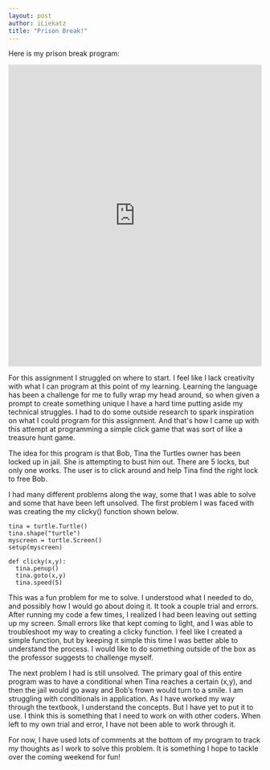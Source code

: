 ```yaml
---
layout: post
author: iLiekatz
title: "Prison Break!"
---
```


Here is my prison break program:
<iframe src="https://trinket.io/embed/python/88bde472f3" width="100%" height="600" frameborder="0" marginwidth="0" marginheight="0" allowfullscreen></iframe>

For this assignment I struggled on where to start. I feel like I lack creativity with what I can program at this point of my learning. Learning the language has been a challenge for me to fully wrap my head around, so when given a prompt to create something unique I have a hard time putting aside my technical struggles. I had to do some outside research to spark inspiration on what I could program for this assignment. And that's how I came up with this attempt at programming a simple click game that was sort of like a treasure hunt game.

The idea for this program is that Bob, Tina the Turtles owner has been locked up in jail. She is attempting to bust him out. There are 5 locks, but only one works. The user is to click around and help Tina find the right lock to free Bob. 

I had many different problems along the way, some that I was able to solve and some that have been left unsolved. The first problem I was faced with was creating the my clicky() function shown below.

```
tina = turtle.Turtle()
tina.shape("turtle")
myscreen = turtle.Screen()
setup(myscreen)

def clicky(x,y):
  tina.penup()
  tina.goto(x,y)
  tina.speed(5)
  ```

This was a fun problem for me to solve. I understood what I needed to do, and possibly how I would go about doing it. It took a couple trial and errors. After running my code a few times, I realized I had been leaving out setting up my screen. Small errors like that kept coming to light, and I was able to troubleshoot my way to creating a clicky function. I feel like I created a simple function, but by keeping it simple this time I was better able to understand the process. I would like to do something outside of the box as the professor suggests to challenge myself.

The next problem I had is still unsolved. The primary goal of this entire program was to have a conditional when Tina reaches a certain (x,y), and then the jail would go away and Bob’s frown would turn to a smile. I am struggling with conditionals in application. As I have worked my way through the textbook, I understand the concepts. But I have yet to put it to use. I think this is something that I need to work on with other coders. When left to my own trial and error, I have not been able to work through it. 

For now, I have used lots of comments at the bottom of my program to track my thoughts as I work to solve this problem. It is something I hope to tackle over the coming weekend for fun!
